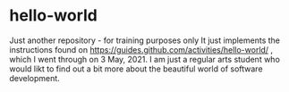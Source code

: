 # hello-world
Just another repository - for training purposes only
It just implements the instructions found on https://guides.github.com/activities/hello-world/ , which I went through on 3 May, 2021.
I am just a regular arts student who would likt to find out a bit more about the beautiful world of software development. 
